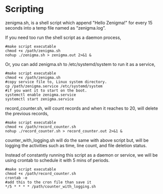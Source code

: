 # Scripting

zenigma.sh, is a shell script which append "Hello Zenigma!" for every 15 seconds into a temp file named as “zenigma.log”.


If you need too run the shell script as a daemon process,

    #make script executable
    chmod +x /path/zenigma.sh 
    nohup ./zenigma.sh > zenigma.out 2>&1 &
    
Or, you can add zenigma.sh to /etc/systemd/system to run it as a service, 

    #make script executable
    chmod +x /path/zenigma.sh 
    #copy service file to, Linux system directory.
    cp /path/zenigma.service /etc/systemd/system 
    #if you want it to start on the boot.
    systemctl enable zenigma.service 
    systemctl start zenigma.service 


record_counter.sh, will count records and when it reaches to 20, will delete the previous records,

    #make script executable
    chmod +x /path/record_counter.sh 
    nohup ./record_counter.sh > record_counter.out 2>&1 &


counter_with_logging.sh will do the same with above script but, will be logging the activities such as time, line count, and file deletion status.

Instead of constantly running this script as a daemon or service, we will be using crontab to schedule it with 5 mins of periods.  

    #make script executable
    chmod +x /path/record_counter.sh 
    crontab -e 
    #add this to the cron file than save it
    */5 * * * * /path/counter_with_logging.sh 
    
